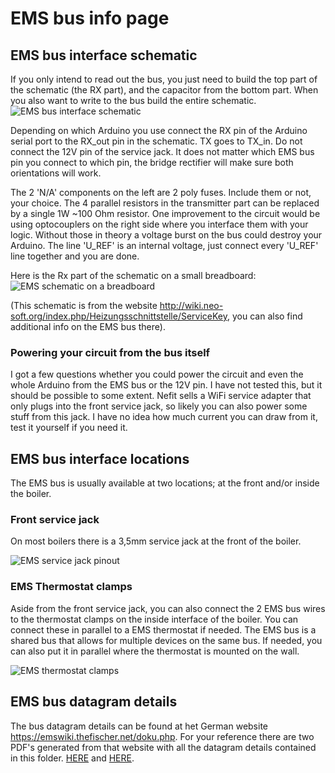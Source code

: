 # EMS bus info page

## EMS bus interface schematic
If you only intend to read out the bus, you just need to build the top part of the schematic (the RX part), and the capacitor from the bottom part.
When you also want to write to the bus build the entire schematic.
![EMS bus interface schematic](http://www.mikrocontroller.net/attachment/95287/EMS_Interface.png)

Depending on which Arduino you use connect the RX pin of the Arduino serial port to the RX_out pin in the schematic.
TX goes to TX_in. Do not connect the 12V pin of the service jack.
It does not matter which EMS bus pin you connect to which pin, the bridge rectifier will make sure both orientations will work.

The 2 'N/A' components on the left are 2 poly fuses. Include them or not, your choice.
The 4 parallel resistors in the transmitter part can be replaced by a single 1W ~100 Ohm resistor. 
One improvement to the circuit would be using optocouplers on the right side where you interface them with your logic.
Without those in theory a voltage burst on the bus could destroy your Arduino.
The line 'U_REF' is an internal voltage, just connect every 'U_REF' line together and you are done.

Here is the Rx part of the schematic on a small breadboard:
![EMS schematic on a breadboard](https://github.com/bbqkees/Nefit-Buderus-EMS-bus-Arduino-Domoticz/blob/master/Documentation/ems-breadboard.JPG?raw=true)

(This schematic is from the website http://wiki.neo-soft.org/index.php/Heizungsschnittstelle/ServiceKey, you can also find additional info on the EMS bus there).

### Powering your circuit from the bus itself
I got a few questions whether you could power the circuit and even the whole Arduino from the EMS bus or the 12V pin.
I have not tested this, but it should be possible to some extent.
Nefit sells a WiFi service adapter that only plugs into the front service jack, so likely you can also power some stuff from this jack.
I have no idea how much current you can draw from it, test it yourself if you need it.

## EMS bus interface locations
The EMS bus is usually available at two locations; at the front and/or inside the boiler.

### Front service jack
On most boilers there is a 3,5mm service jack at the front of the boiler.

![EMS service jack pinout](https://github.com/bbqkees/Nefit-Buderus-EMS-bus-Arduino-Domoticz/blob/master/Documentation/EMS-bus-jack-pinout.JPG?raw=true)

### EMS Thermostat clamps
Aside from the front service jack, you can also connect the 2 EMS bus wires to the thermostat clamps on the inside interface of the boiler. You can connect these in parallel to a EMS thermostat if needed. The EMS bus is a shared bus that allows for multiple devices on the same bus. If needed, you can also put it in parallel where the thermostat is mounted on the wall. 

![EMS thermostat clamps](https://github.com/bbqkees/Nefit-Buderus-EMS-bus-Arduino-Domoticz/blob/master/Documentation/ems-bus-on-boiler.JPG)

## EMS bus datagram details
The bus datagram details can be found at het German website https://emswiki.thefischer.net/doku.php.
For your reference there are two PDF's generated from that website with all the datagram details contained in this folder.
[HERE](https://github.com/bbqkees/Nefit-Buderus-EMS-bus-Arduino-Domoticz/blob/master/Documentation/telegrammaufbau.pdf) and [HERE](https://github.com/bbqkees/Nefit-Buderus-EMS-bus-Arduino-Domoticz/blob/master/Documentation/telegramme.pdf).


